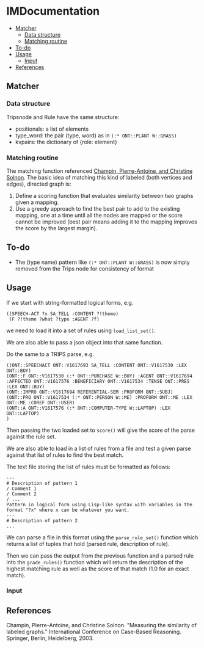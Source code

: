 # IMDocumentation

<!-- toc -->
- [Matcher](#matcher)
    * [Data structure](#data-structure)
    * [Matching routine](#matching-routine)
- [To-do](#to-do)
- [Usage](#usage)
    * [Input](#input)
- [References](#references)
## Matcher

### Data structure

Tripsnode and Rule have the same structure:
* positionals: a list of elements
* type_word: the pair (type, word) as in `(:* ONT::PLANT W::GRASS)`
* kvpairs: the dictionary of {role: element}

### Matching routine

The matching function referenced [Champin, Pierre-Antoine, and Christine Solnon](https://perso.liris.cnrs.fr/pierre-antoine.champin/publis/iccbr2003a.pdf).
The basic idea of matching this kind of labeled (both vertices and edges), directed graph is:
1. Define a scoring function that evaluates similarity between two graphs given a mapping.
2. Use a greedy approach to find the best pair to add to the existing mapping, one at a time until 
all the nodes are mapped or the score cannot be improved (best pair means adding it to the mapping improves the score
by the largest margin).

## To-do
* The (type name) pattern like `(:* ONT::PLANT W::GRASS)` is now simply removed from the Trips node for consistency of format


## Usage 
If we start with string-formatted logical forms, e.g.
```
((SPEECH-ACT ?x SA_TELL :CONTENT ?!theme) 
 (F ?!theme ?what ?type :AGENT ?f)
 ```
 we need to load it into a set of rules using `load_list_set()`. 

 We are also able to pass a json object into that same function.
 
 Do the same to a TRIPS parse, e.g.
  ```
((ONT::SPEECHACT ONT::V1617693 SA_TELL :CONTENT ONT::V1617530 :LEX ONT::BUY)
 (ONT::F ONT::V1617530 (:* ONT::PURCHASE W::BUY) :AGENT ONT::V1617694 :AFFECTED ONT::V1617576 :BENEFICIARY ONT::V1617534 :TENSE ONT::PRES :LEX ONT::BUY)
 (ONT::IMPRO ONT::V1617694 REFERENTIAL-SEM :PROFORM ONT::SUBJ)
 (ONT::PRO ONT::V1617534 (:* ONT::PERSON W::ME) :PROFORM ONT::ME :LEX ONT::ME :COREF ONT::USER)
 (ONT::A ONT::V1617576 (:* ONT::COMPUTER-TYPE W::LAPTOP) :LEX ONT::LAPTOP)
)
   ```
Then passing the two loaded set to `score()` will give the score of the parse against the rule set.

We are also able to load in a list of rules from a file and test a given parse against that list of rules to find the best match.

The text file storing the list of rules must be formatted as follows:
```
---
# Description of pattern 1
/ Comment 1
/ Comment 2
/ ...
Pattern in logical form using Lisp-like syntax with variables in the format "?x" where x can be whatever you want.
---
# Description of pattern 2
...
```

We can parse a file in this format using the `parse_rule_set()` function which returns a list of tuples that hold (parsed rule, description of rule).

Then we can pass the output from the previous function and a parsed rule into the `grade_rules()` function which will return the description of the highest matching rule as well as the score of that match (1.0 for an exact match).

### Input

## References
Champin, Pierre-Antoine, and Christine Solnon. "Measuring the similarity of labeled graphs." International Conference on Case-Based Reasoning. Springer, Berlin, Heidelberg, 2003.
